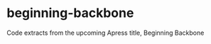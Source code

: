 beginning-backbone
==================

Code extracts from the upcoming Apress title, Beginning Backbone 
